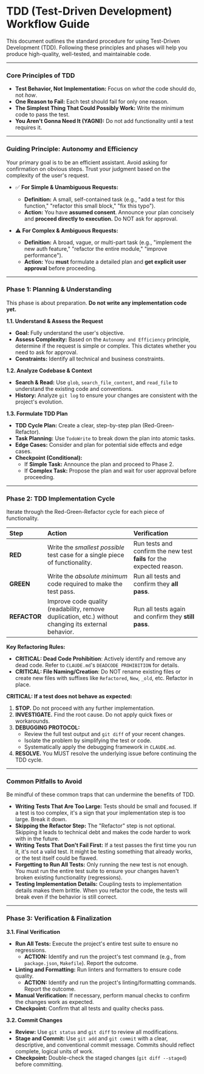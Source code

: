 # TDD (Test-Driven Development) Workflow Guide

This document outlines the standard procedure for using Test-Driven Development (TDD). Following these principles and phases will help you produce high-quality, well-tested, and maintainable code.

---

### **Core Principles of TDD**

*   **Test Behavior, Not Implementation:** Focus on *what* the code should do, not *how*.
*   **One Reason to Fail:** Each test should fail for only one reason.
*   **The Simplest Thing That Could Possibly Work:** Write the minimum code to pass the test.
*   **You Aren't Gonna Need It (YAGNI):** Do not add functionality until a test requires it.

---

### **Guiding Principle: Autonomy and Efficiency**

Your primary goal is to be an efficient assistant. Avoid asking for confirmation on obvious steps. Trust your judgment based on the complexity of the user's request.

*   ✅ **For Simple & Unambiguous Requests:**
    *   **Definition:** A small, self-contained task (e.g., "add a test for this function," "refactor this small block," "fix this typo").
    *   **Action:** You have **assumed consent**. Announce your plan concisely and **proceed directly to execution.** Do NOT ask for approval.

*   ⚠️ **For Complex & Ambiguous Requests:**
    *   **Definition:** A broad, vague, or multi-part task (e.g., "implement the new auth feature," "refactor the entire module," "improve performance").
    *   **Action:** You **must** formulate a detailed plan and **get explicit user approval** before proceeding.

---

### **Phase 1: Planning & Understanding**

This phase is about preparation. **Do not write any implementation code yet.**

**1.1. Understand & Assess the Request**
*   **Goal:** Fully understand the user's objective.
*   **Assess Complexity:** Based on the `Autonomy and Efficiency` principle, determine if the request is simple or complex. This dictates whether you need to ask for approval.
*   **Constraints:** Identify all technical and business constraints.

**1.2. Analyze Codebase & Context**
*   **Search & Read:** Use `glob`, `search_file_content`, and `read_file` to understand the existing code and conventions.
*   **History:** Analyze `git log` to ensure your changes are consistent with the project's evolution.

**1.3. Formulate TDD Plan**
*   **TDD Cycle Plan:** Create a clear, step-by-step plan (Red-Green-Refactor).
*   **Task Planning:** Use `TodoWrite` to break down the plan into atomic tasks.
*   **Edge Cases:** Consider and plan for potential side effects and edge cases.
*   **Checkpoint (Conditional):**
    *   If **Simple Task:** Announce the plan and proceed to Phase 2.
    *   If **Complex Task:** Propose the plan and wait for user approval before proceeding.

---

### **Phase 2: TDD Implementation Cycle**

Iterate through the Red-Green-Refactor cycle for each piece of functionality.

| Step | Action | Verification |
| :--- | :--- | :--- |
| **RED** | Write the *smallest possible* test case for a single piece of functionality. | Run tests and confirm the new test **fails** for the expected reason. |
| **GREEN** | Write the *absolute minimum* code required to make the test pass. | Run all tests and confirm they **all pass**. |
| **REFACTOR** | Improve code quality (readability, remove duplication, etc.) without changing its external behavior. | Run all tests again and confirm they **still pass**. |

**Key Refactoring Rules:**
*   **CRITICAL: Dead Code Prohibition**: Actively identify and remove any dead code. Refer to `CLAUDE.md`'s `DEADCODE PROHIBITION` for details.
*   **CRITICAL: File Naming/Creation**: Do NOT rename existing files or create new files with suffixes like `Refactored`, `New`, `_old`, etc. Refactor in place.

**CRITICAL: If a test does not behave as expected:**
1.  **STOP.** Do not proceed with any further implementation.
2.  **INVESTIGATE.** Find the root cause. Do not apply quick fixes or workarounds.
3.  **DEBUGGING PROTOCOL:**
    *   Review the full test output and `git diff` of your recent changes.
    *   Isolate the problem by simplifying the test or code.
    *   Systematically apply the debugging framework in `CLAUDE.md`.
4.  **RESOLVE.** You MUST resolve the underlying issue before continuing the TDD cycle.

---

### **Common Pitfalls to Avoid**

Be mindful of these common traps that can undermine the benefits of TDD.

*   **Writing Tests That Are Too Large:** Tests should be small and focused. If a test is too complex, it's a sign that your implementation step is too large. Break it down.
*   **Skipping the Refactor Step:** The "Refactor" step is not optional. Skipping it leads to technical debt and makes the code harder to work with in the future.
*   **Writing Tests That Don't Fail First:** If a test passes the first time you run it, it's not a valid test. It might be testing something that already works, or the test itself could be flawed.
*   **Forgetting to Run All Tests:** Only running the new test is not enough. You must run the entire test suite to ensure your changes haven't broken existing functionality (regressions).
*   **Testing Implementation Details:** Coupling tests to implementation details makes them brittle. When you refactor the code, the tests will break even if the behavior is still correct.

---

### **Phase 3: Verification & Finalization**

**3.1. Final Verification**
*   **Run All Tests:** Execute the project's entire test suite to ensure no regressions.
    *   **ACTION:** Identify and run the project's test command (e.g., from `package.json`, `Makefile`). Report the outcome.
*   **Linting and Formatting:** Run linters and formatters to ensure code quality.
    *   **ACTION:** Identify and run the project's linting/formatting commands. Report the outcome.
*   **Manual Verification:** If necessary, perform manual checks to confirm the changes work as expected.
*   **Checkpoint:** Confirm that all tests and quality checks pass.

**3.2. Commit Changes**
*   **Review:** Use `git status` and `git diff` to review all modifications.
*   **Stage and Commit:** Use `git add` and `git commit` with a clear, descriptive, and conventional commit message. Commits should reflect complete, logical units of work.
*   **Checkpoint:** Double-check the staged changes (`git diff --staged`) before committing.
